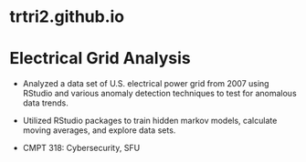 # trtri2.github.io
# Electrical Grid Analysis

- Analyzed a data set of U.S. electrical power grid from 2007 using RStudio and various anomaly detection techniques to test for anomalous data trends.
- Utilized RStudio packages to train hidden markov models, calculate moving averages, and explore data sets.

- CMPT 318: Cybersecurity, SFU
